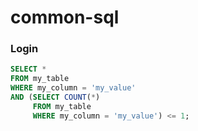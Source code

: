 common-sql
==========
### Login
```sql
SELECT *
FROM my_table
WHERE my_column = 'my_value'
AND (SELECT COUNT(*)
     FROM my_table
     WHERE my_column = 'my_value') <= 1;
```
